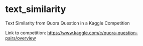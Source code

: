 # text_similarity
Text Similarity from Quora Question in a Kaggle Competition

Link to competition: https://www.kaggle.com/c/quora-question-pairs/overview
